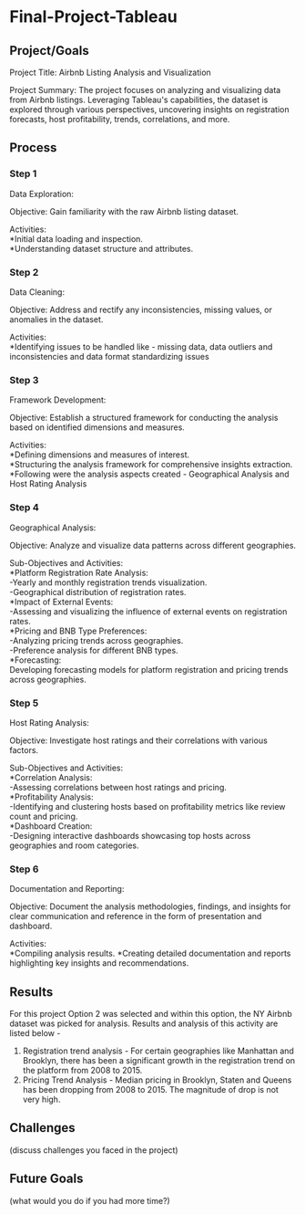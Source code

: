 # Final-Project-Tableau

## Project/Goals
Project Title: Airbnb Listing Analysis and Visualization

Project Summary:
The project focuses on analyzing and visualizing data from Airbnb listings. Leveraging Tableau's capabilities, the dataset is explored through various perspectives, uncovering insights on registration forecasts, host profitability, trends, correlations, and more.

## Process
### Step 1
Data Exploration:  

  Objective: Gain familiarity with the raw Airbnb listing dataset.
  
  Activities:<br>
    *Initial data loading and inspection.<br>
    *Understanding dataset structure and attributes.<br>
    
### Step 2
Data Cleaning:

  Objective: Address and rectify any inconsistencies, missing values, or anomalies in the dataset.
  
  Activities:  
    *Identifying issues to be handled like - missing data, data outliers and inconsistencies and data format standardizing issues

### Step 3 
Framework Development:
  
  Objective: Establish a structured framework for conducting the analysis based on identified dimensions and measures.
  
  Activities:<br>
    *Defining dimensions and measures of interest.<br>
    *Structuring the analysis framework for comprehensive insights extraction.<br>
    *Following were the analysis aspects created - Geographical Analysis and Host Rating Analysis<br>

### Step 4
Geographical Analysis:
  
  Objective: Analyze and visualize data patterns across different geographies.
  
  Sub-Objectives and Activities:<br>
    *Platform Registration Rate Analysis:<br>
      -Yearly and monthly registration trends visualization.<br>
      -Geographical distribution of registration rates.<br>
    *Impact of External Events:<br>
      -Assessing and visualizing the influence of external events on registration rates.<br>
    *Pricing and BNB Type Preferences:<br>
      -Analyzing pricing trends across geographies.<br>
      -Preference analysis for different BNB types.<br>
    *Forecasting:<br>
      Developing forecasting models for platform registration and pricing trends across geographies.<br>

### Step 5
Host Rating Analysis:

Objective: Investigate host ratings and their correlations with various factors.

Sub-Objectives and Activities:<br>
  *Correlation Analysis:<br>
    -Assessing correlations between host ratings and pricing.<br>
  *Profitability Analysis:<br>
    -Identifying and clustering hosts based on profitability metrics like review count and pricing.<br>
  *Dashboard Creation:<br>
    -Designing interactive dashboards showcasing top hosts across geographies and room categories.<br>

### Step 6 
Documentation and Reporting:

Objective: Document the analysis methodologies, findings, and insights for clear communication and reference in the form of presentation and dashboard.

Activities:<br>
  *Compiling analysis results.
  *Creating detailed documentation and reports highlighting key insights and recommendations.

## Results
For this project Option 2 was selected and within this option, the NY Airbnb dataset was picked for analysis. Results and analysis of this activity are listed below - 
1. Registration trend analysis - For certain geographies like Manhattan and Brooklyn, there has been a significant growth in the registration trend on the platform from 2008 to 2015.
2. Pricing Trend Analysis - Median pricing in Brooklyn, Staten and Queens has been dropping from 2008 to 2015. The magnitude of drop is not very high.

## Challenges 
(discuss challenges you faced in the project)

## Future Goals
(what would you do if you had more time?)
